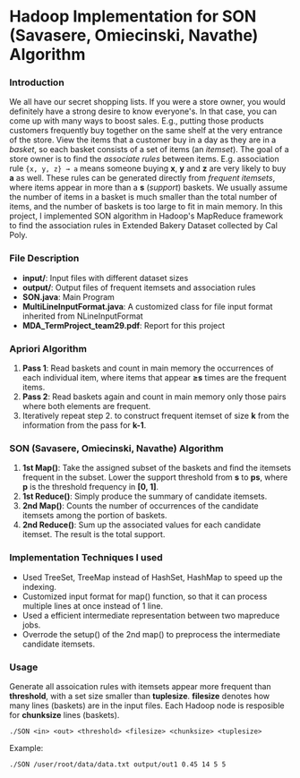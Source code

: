 # Hadoop Implementation for SON (Savasere, Omiecinski, Navathe) Algorithm

### Introduction
We all have our secret shopping lists. If you were a store owner, you would definitely have a strong desire to know everyone's. In that case, you can come up with many ways to boost sales. E.g., putting those products customers frequently buy together on the same shelf at the very entrance of the store.
View the items that a customer buy in a day as they are in a *basket*, so each basket consists of a set of items (an *itemset*). The goal of a store owner is to find the *associate rules* between items. E.g. association rule ```{x, y, z} → a``` means someone buying **x**, **y** and **z** are very likely to buy **a** as well. These rules can be generated directly from *frequent itemsets*, where items appear in more than a **s** (*support*) baskets. We usually assume the number of items in a basket is much smaller than the total number of items, and the number of baskets is too large to fit in main memory.
In this project, I implemented SON algorithm in Hadoop's MapReduce framework to find the association rules in Extended Bakery Dataset collected by Cal Poly.

### File Description

   * **input/**: Input files with different dataset sizes
   * **output/**: Output files of frequent itemsets and association rules
   * **SON.java**: Main Program
   * **MultiLineInputFormat.java**: A customized class for file input format inherited from NLineInputFormat
   * **MDA_TermProject_team29.pdf**: Report for this project
   
   
### Apriori Algorithm

   1. **Pass 1**: Read baskets and count in main memory the occurrences of each individual item, where items that appear **≥s** times are the frequent items. 
   2. **Pass 2**: Read baskets again and count in main memory only those pairs where both elements are frequent.
   3. Iteratively repeat step 2. to construct frequent itemset of size **k** from the information from the pass for **k-1**.

### SON (Savasere, Omiecinski, Navathe) Algorithm

   1. **1st Map()**: Take the assigned subset of the baskets and find the itemsets frequent in the subset. Lower the support threshold from **s** to **ps**, where **p** is the threshold frequency in **\[0, 1]**.
   2. **1st Reduce()**: Simply produce the summary of candidate itemsets.
   3. **2nd Map()**: Counts the number of occurrences of the candidate itemsets among the portion of baskets. 
   4. **2nd Reduce()**: Sum up the associated values for each candidate itemset. The result is the total support. 

### Implementation Techniques I used

   * Used TreeSet, TreeMap instead of HashSet, HashMap to speed up the indexing.
   * Customized input format for map() function, so that it can process multiple lines at once instead of 1 line.
   * Used a efficient intermediate representation between two mapreduce jobs.
   * Overrode the setup() of the 2nd map() to preprocess the intermediate candidate itemsets.

### Usage

   Generate all assoication rules with itemsets appear more frequent than **threshold**, with a set size smaller than **tuplesize**. **filesize** denotes how many lines (baskets) are in the input files. Each Hadoop node is resposible for **chunksize** lines (baskets).
   ```shell
   ./SON <in> <out> <threshold> <filesize> <chunksize> <tuplesize>
   ```
Example:

   ```shell
   ./SON /user/root/data/data.txt output/out1 0.45 14 5 5
   ```

